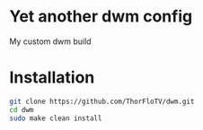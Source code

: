 # Yet another dwm config
My custom dwm build



# Installation

```bash
git clone https://github.com/ThorFloTV/dwm.git
cd dwm
sudo make clean install
```
